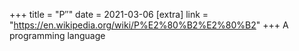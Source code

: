 +++
title = "P′′"
date = 2021-03-06
[extra]
link = "https://en.wikipedia.org/wiki/P%E2%80%B2%E2%80%B2"
+++
A programming language

